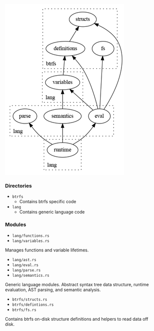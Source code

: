 ![](./dot/architecture.png)

### Directories

* `btrfs`
  * Contains btrfs specific code
* `lang`
  * Contains generic language code

### Modules

* `lang/functions.rs`
* `lang/variables.rs`

Manages functions and variable lifetimes.

* `lang/ast.rs`
* `lang/eval.rs`
* `lang/parse.rs`
* `lang/semantics.rs`

Generic language modules. Abstract syntax tree data structure, runtime
evaluation, AST parsing, and semantic analysis.

* `btrfs/structs.rs`
* `btrfs/defintions.rs`
* `btrfs/fs.rs`

Contains btrfs on-disk structure definitions and helpers to read data off disk.
